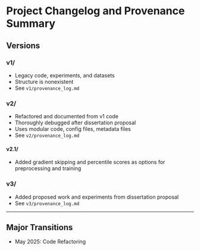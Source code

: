 # Project Changelog and Provenance Summary

## Versions

### v1/
- Legacy code, experiments, and datasets
- Structure is nonexistent
- See `v1/provenance_log.md`

### v2/
- Refactored and documented from v1 code
- Thoroughly debugged after dissertation proposal
- Uses modular code, config files, metadata files
- See `v2/provenance_log.md`

#### v2.1/
- Added gradient skipping and percentile scores as options for preprocessing and training

### v3/
- Added proposed work and experiments from dissertation proposal
- See `v3/provenance_log.md`
---

## Major Transitions
- May 2025: Code Refactoring